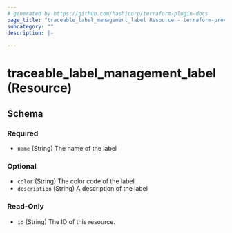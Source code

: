 ```yaml
---
# generated by https://github.com/hashicorp/terraform-plugin-docs
page_title: "traceable_label_management_label Resource - terraform-provider-traceable"
subcategory: ""
description: |-
  
---
```


# traceable_label_management_label (Resource)





<!-- schema generated by tfplugindocs -->
## Schema

### Required

- `name` (String) The name of the label

### Optional

- `color` (String) The color code of the label
- `description` (String) A description of the label

### Read-Only

- `id` (String) The ID of this resource.
